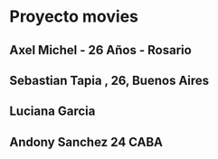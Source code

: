 # Proyecto movies
## Axel Michel - 26 Años - Rosario
## Sebastian Tapia , 26, Buenos Aires 
## Luciana Garcia
## Andony Sanchez 24 CABA